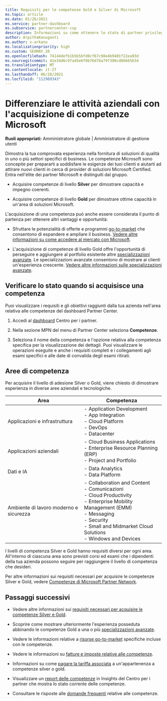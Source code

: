 ```yaml
---
title: Requisiti per le competenze Gold e Silver di Microsoft
ms.topic: article
ms.date: 01/26/2021
ms.service: partner-dashboard
ms.subservice: partnercenter-csp
description: Informazioni su come ottenere lo stato di partner privilegiato di Microsoft e attrarre nuovi clienti soddisfacendo i requisiti di competenza necessari per ottenere i livelli di adesione Gold e Silver.
author: ArpithaKanuganti
ms.author: v-arkanu
ms.localizationpriority: high
ms.custom: SEOMAY.20
ms.openlocfilehash: 74144defb1b5b5bfd0cf67c98e4b9401f22ea93d
ms.sourcegitcommit: 41e34d6c97a45e6f0b76d76a797398cd06665634
ms.translationtype: MT
ms.contentlocale: it-IT
ms.lasthandoff: 06/28/2021
ms.locfileid: "112989343"
---
```

# <a name="differentiate-your-business-by-attaining-microsoft-competencies"></a>Differenziare le attività aziendali con l'acquisizione di competenze Microsoft

**Ruoli appropriati:** Amministratore globale | Amministratore di gestione utenti

Dimostra la tua comprovata esperienza nella fornitura di soluzioni di qualità in uno o più settori specifici di business. Le competenze Microsoft sono concepite per prepararti a soddisfare le esigenze dei tuoi clienti e aiutarti ad attirare nuovi clienti in cerca di provider di soluzioni Microsoft Certified. Entra nell'élite dei partner Microsoft e distinguiti dal gruppo.

- Acquisire competenze di livello **Silver** per dimostrare capacità e impegno coerenti.

- Acquisire competenze di livello **Gold** per dimostrare ottime capacità in un'area di soluzioni Microsoft.

L'acquisizione di una competenza può anche essere considerata il punto di partenza per ottenere altri vantaggi e opportunità:

- Sfruttare le potenzialità di offerte e programmi [go-to-market](mpn-learn-about-go-to-market-benefits.md) che consentono di espandere e ampliare il business. [Vedere altre informazioni su come accedere al mercato con Microsoft](https://partner.microsoft.com/solutions/go-to-market).

- L'acquisizione di competenze di livello Gold offre l'opportunità di perseguire e aggiungere al portfolio esistente altre [specializzazioni avanzate](advanced-specializations.md). Le specializzazioni avanzate consentono di mostrare ai clienti un'esperienza crescente. [Vedere altre informazioni sulle specializzazioni avanzate](https://partner.microsoft.com/membership/advanced-specialization).

## <a name="check-your-status-as-you-attain-a-competency"></a>Verificare lo stato quando si acquisisce una competenza

Puoi visualizzare i requisiti e gli obiettivi raggiunti dalla tua azienda nell'area relativa alle competenze del dashboard Partner Center.

1. Accedi al [dashboard](https://partner.microsoft.com/dashboard/home) Centro per i partner.

2. Nella sezione MPN del menu di Partner Center seleziona **Competenze**.

3. Seleziona il nome della competenza e l'opzione relativa alla competenza specifica per la visualizzazione dei dettagli. Puoi visualizzare le operazioni eseguite e anche i requisiti completi e i collegamenti agli esami specifici e alle date di convalida degli esami ritirati.

## <a name="competency-areas"></a>Aree di competenza

Per acquisire il livello di adesione Silver o Gold, viene chiesto di dimostrare esperienza in diverse aree aziendali e tecnologiche.

|**Area**            |**Competenza**                    |
|--------------------|--------------------------------|
|Applicazioni e infrastruttura| - Application Development<br/> - App Integration<br/> - Cloud Platform<br/> - DevOps<br/> - Datacenter |
|Applicazioni aziendali | - Cloud Business Applications</br> - Enterprise Resource Planning (ERP)</br> - Project and Portfolio |
|Dati e IA| - Data Analytics<br/> - Data Platform |
|Ambiente di lavoro moderno e sicurezza | - Collaboration and Content<br/> - Comunicazioni<br/> - Cloud Productivity<br/> - Enterprise Mobility Management (EMM)<br/> - Messaging<br/> - Security<br/> - Small and Midmarket Cloud Solutions<br/> - Windows and Devices |

I livelli di competenza Silver e Gold hanno requisiti diversi per ogni area. All'interno di ciascuna area sono previsti corsi ed esami che i dipendenti della tua azienda possono seguire per raggiungere il livello di competenza che desideri. 

Per altre informazioni sui requisiti necessari per acquisire le competenze Silver e Gold, vedere [Competenze di Microsoft Partner Network](https://partner.microsoft.com/membership/competencies).

## <a name="next-steps"></a>Passaggi successivi

- Vedere altre informazioni sui [requisiti necessari per acquisire le competenze Silver e Gold](https://partner.microsoft.com/membership/competencies).

- Scoprire come mostrare ulteriormente l'esperienza posseduta abbinando le competenze Gold a una o più [specializzazioni avanzate](advanced-specializations.md).

- Vedere le informazioni relative a [risorse go-to-market](mpn-learn-about-go-to-market-benefits.md) specifiche incluse con le competenze.

- Vedere le informazioni su [fatture e imposte relative alle competenze](mpn-view-print-maps-invoice.md).

- Informazioni su come [pagare la tariffa associata](mpn-pay-fee-silver-gold-competency.md) a un'appartenenza a competenze silver o gold.

- Visualizzare un [report delle competenze](pci-competencies-report.md) in Insights del Centro per i partner che mostra lo stato corrente delle competenze.

- Consultare le risposte alle [domande frequenti](competencies-faq.yml) relative alle competenze.
